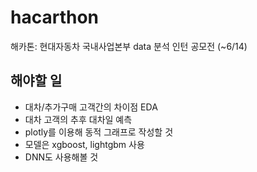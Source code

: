 # hacarthon
해카톤: 현대자동차 국내사업본부 data 분석 인턴 공모전 (~6/14)

## 해야할 일
- 대차/추가구매 고객간의 차이점 EDA
- 대차 고객의 추후 대차일 예측
- plotly를 이용해 동적 그래프로 작성할 것
- 모델은 xgboost, lightgbm 사용
- DNN도 사용해볼 것
